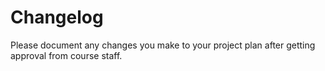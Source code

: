 # Changelog

Please document any changes you make to your project plan after getting approval from course staff.